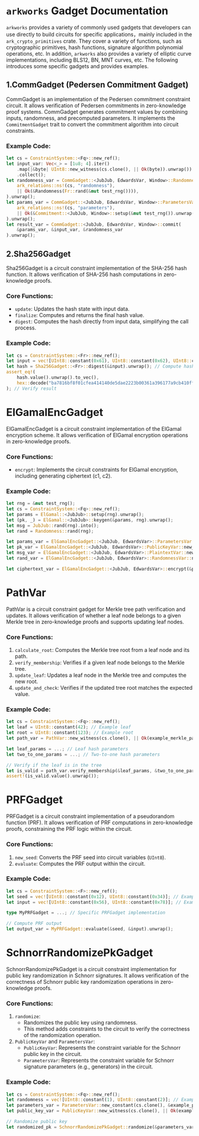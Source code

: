 # `arkworks` Gadget Documentation

`arkworks` provides a variety of commonly used gadgets that developers can use directly to build circuits for specific applications，mainly included in the `ark_crypto_primitives` crate. They cover a variety of functions, such as cryptographic primitives, hash functions, signature algorithm polynomial operations, etc. In addition, `arkworks` also provides a variety of elliptic curve implementations, including BLS12, BN, MNT curves, etc. The following introduces some specific gadgets and provides examples.

## 1.CommGadget (Pedersen Commitment Gadget)

CommGadget is an implementation of the Pedersen commitment constraint circuit. It allows verification of Pedersen commitments in zero-knowledge proof systems. CommGadget generates commitment values by combining inputs, randomness, and precomputed parameters. It implements the `CommitmentGadget` trait to convert the commitment algorithm into circuit constraints.

### Example Code:
```rust
let cs = ConstraintSystem::<Fq>::new_ref();
let input_var: Vec<_> = [1u8; 4].iter()
    .map(|&byte| UInt8::new_witness(cs.clone(), || Ok(byte)).unwrap())
    .collect();
let randomness_var = CommGadget::<JubJub, EdwardsVar, Window>::RandomnessVar::new_witness(
    ark_relations::ns!(cs, "randomness"),
    || Ok(&Randomness(Fr::rand(&mut test_rng()))),
).unwrap();
let params_var = CommGadget::<JubJub, EdwardsVar, Window>::ParametersVar::new_witness(
    ark_relations::ns!(cs, "parameters"),
    || Ok(&Commitment::<JubJub, Window>::setup(&mut test_rng()).unwrap()),
).unwrap();
let result_var = CommGadget::<JubJub, EdwardsVar, Window>::commit(
    &params_var, &input_var, &randomness_var
).unwrap();
```
## 2.Sha256Gadget

Sha256Gadget is a circuit constraint implementation of the SHA-256 hash function. It allows verification of SHA-256 hash computations in zero-knowledge proofs.

### Core Functions:
- `update`: Updates the hash state with input data.
- `finalize`: Computes and returns the final hash value.
- `digest`: Computes the hash directly from input data, simplifying the call process.

### Example Code:
```rust
let cs = ConstraintSystem::<Fr>::new_ref();
let input = vec![UInt8::constant(0x61), UInt8::constant(0x62), UInt8::constant(0x63)]; // "abc"
let hash = Sha256Gadget::<Fr>::digest(&input).unwrap(); // Compute hash
assert_eq!(
    hash.value().unwrap().to_vec(),
    hex::decode("ba7816bf8f01cfea414140de5dae2223b00361a396177a9cb410ff61f20015ad").unwrap()
); // Verify result
```
# ElGamalEncGadget

ElGamalEncGadget is a circuit constraint implementation of the ElGamal encryption scheme. It allows verification of ElGamal encryption operations in zero-knowledge proofs.

### Core Functions:
- `encrypt`: Implements the circuit constraints for ElGamal encryption, including generating ciphertext (c1, c2).

### Example Code:
```rust
let rng = &mut test_rng();
let cs = ConstraintSystem::<Fq>::new_ref();
let params = ElGamal::<JubJub>::setup(rng).unwrap();
let (pk, _) = ElGamal::<JubJub>::keygen(&params, rng).unwrap();
let msg = JubJub::rand(rng).into();
let rand = Randomness::rand(rng);

let params_var = ElGamalEncGadget::<JubJub, EdwardsVar>::ParametersVar::new_constant(cs.clone(), &params).unwrap();
let pk_var = ElGamalEncGadget::<JubJub, EdwardsVar>::PublicKeyVar::new_witness(cs.clone(), || Ok(&pk)).unwrap();
let msg_var = ElGamalEncGadget::<JubJub, EdwardsVar>::PlaintextVar::new_witness(cs.clone(), || Ok(&msg)).unwrap();
let rand_var = ElGamalEncGadget::<JubJub, EdwardsVar>::RandomnessVar::new_witness(cs.clone(), || Ok(&rand)).unwrap();

let ciphertext_var = ElGamalEncGadget::<JubJub, EdwardsVar>::encrypt(&params_var, &msg_var, &rand_var, &pk_var).unwrap();
```
# PathVar

PathVar is a circuit constraint gadget for Merkle tree path verification and updates. It allows verification of whether a leaf node belongs to a given Merkle tree in zero-knowledge proofs and supports updating leaf nodes.

### Core Functions:
1. `calculate_root`: Computes the Merkle tree root from a leaf node and its path.
2. `verify_membership`: Verifies if a given leaf node belongs to the Merkle tree.
3. `update_leaf`: Updates a leaf node in the Merkle tree and computes the new root.
4. `update_and_check`: Verifies if the updated tree root matches the expected value.

### Example Code:
```rust
let cs = ConstraintSystem::<Fq>::new_ref();
let leaf = UInt8::constant(42); // Example leaf
let root = UInt8::constant(123); // Example root
let path_var = PathVar::new_witness(cs.clone(), || Ok(example_merkle_path())).unwrap();

let leaf_params = ...; // Leaf hash parameters
let two_to_one_params = ...; // Two-to-one hash parameters

// Verify if the leaf is in the tree
let is_valid = path_var.verify_membership(&leaf_params, &two_to_one_params, &root, &leaf).unwrap();
assert!(is_valid.value().unwrap());
```
# PRFGadget

PRFGadget is a circuit constraint implementation of a pseudorandom function (PRF). It allows verification of PRF computations in zero-knowledge proofs, constraining the PRF logic within the circuit.

### Core Functions:
1. `new_seed`: Converts the PRF seed into circuit variables (`UInt8`).
2. `evaluate`: Computes the PRF output within the circuit.

### Example Code:
```rust
let cs = ConstraintSystem::<F>::new_ref();
let seed = vec![UInt8::constant(0x12), UInt8::constant(0x34)]; // Example seed
let input = vec![UInt8::constant(0x56), UInt8::constant(0x78)]; // Example input

type MyPRFGadget = ...; // Specific PRFGadget implementation

// Compute PRF output
let output_var = MyPRFGadget::evaluate(&seed, &input).unwrap();
```
# SchnorrRandomizePkGadget

SchnorrRandomizePkGadget is a circuit constraint implementation for public key randomization in Schnorr signatures. It allows verification of the correctness of Schnorr public key randomization operations in zero-knowledge proofs.

### Core Functions:
1. `randomize`:
   - Randomizes the public key using randomness.
   - This method adds constraints to the circuit to verify the correctness of the randomization operation.
2. `PublicKeyVar` and `ParametersVar`:
   - `PublicKeyVar`: Represents the constraint variable for the Schnorr public key in the circuit.
   - `ParametersVar`: Represents the constraint variable for Schnorr signature parameters (e.g., generators) in the circuit.

### Example Code:
```rust
let cs = ConstraintSystem::<Fq>::new_ref();
let randomness = vec![UInt8::constant(1), UInt8::constant(2)]; // Example randomness
let parameters_var = ParametersVar::new_constant(cs.clone(), &example_parameters).unwrap();
let public_key_var = PublicKeyVar::new_witness(cs.clone(), || Ok(example_public_key)).unwrap();

// Randomize public key
let randomized_pk = SchnorrRandomizePkGadget::randomize(&parameters_var, &public_key_var, &randomness).unwrap();
```